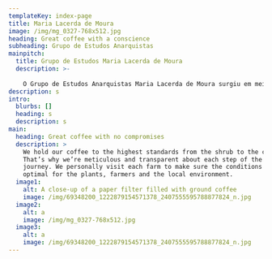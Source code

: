 ```yaml
---
templateKey: index-page
title: Maria Lacerda de Moura
image: /img/mg_0327-768x512.jpg
heading: Great coffee with a conscience
subheading: Grupo de Estudos Anarquistas
mainpitch:
  title: Grupo de Estudos Maria Lacerda de Moura
  description: >-
    
    O Grupo de Estudos Anarquistas Maria Lacerda de Moura surgiu em meio às jornadas de junho de 2013 tendo em vista a divulgação e debate sobre o anarquismo
description: s
intro:
  blurbs: []
  heading: s
  description: s
main:
  heading: Great coffee with no compromises
  description: >
    We hold our coffee to the highest standards from the shrub to the cup.
    That’s why we’re meticulous and transparent about each step of the coffee’s
    journey. We personally visit each farm to make sure the conditions are
    optimal for the plants, farmers and the local environment.
  image1:
    alt: A close-up of a paper filter filled with ground coffee
    image: /img/69348200_1222879154571378_2407555595788877824_n.jpg
  image2:
    alt: a
    image: /img/mg_0327-768x512.jpg
  image3:
    alt: a
    image: /img/69348200_1222879154571378_2407555595788877824_n.jpg
---
```

